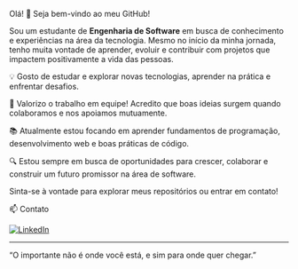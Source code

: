 Olá! 👋 Seja bem-vindo ao meu GitHub!

Sou um estudante de **Engenharia de Software** em busca de conhecimento e experiências na área da tecnologia. Mesmo no início da minha jornada, tenho muita vontade de aprender, evoluir e contribuir com projetos que impactem positivamente a vida das pessoas.

💡 Gosto de estudar e explorar novas tecnologias, aprender na prática e enfrentar desafios.

🤝 Valorizo o trabalho em equipe! Acredito que boas ideias surgem quando colaboramos e nos apoiamos mutuamente.

📚 Atualmente estou focando em aprender fundamentos de programação, desenvolvimento web e boas práticas de código.

🔍 Estou sempre em busca de oportunidades para crescer, colaborar e construir um futuro promissor na área de software.

Sinta-se à vontade para explorar meus repositórios ou entrar em contato!

 📫 Contato

[![LinkedIn](https://img.shields.io/badge/LinkedIn-leomunhoz-blue?logo=linkedin&style=for-the-badge)](https://www.linkedin.com/in/leomunhoz)

---
“O importante não é onde você está, e sim para onde quer chegar.”
